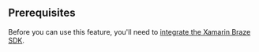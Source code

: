 ## Prerequisites

Before you can use this feature, you'll need to [integrate the Xamarin Braze SDK]({{site.baseurl}}/developer_guide/sdk_integration/?sdktab=xamarin/).